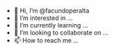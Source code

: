 - 👋 Hi, I’m @facundoperalta
- 👀 I’m interested in ...
- 🌱 I’m currently learning ...
- 💞️ I’m looking to collaborate on ...
- 📫 How to reach me ...

<!---
facundoperalta/facundoperalta is a ✨ special ✨ repository because its `README.md` (this file) appears on your GitHub profile.
You can click the Preview link to take a look at your changes.
--->
